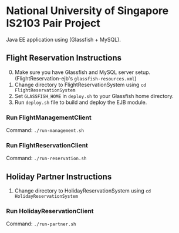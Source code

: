 # National University of Singapore IS2103 Pair Project

Java EE application using (Glassfish + MySQL).

## Flight Reservation Instructions

 0. Make sure you have Glassfish and MySQL server setup. (FlightReservation-ejb's `glassfish-resources.xml`)
 1. Change directory to FlightReservationSystem using `cd FlightReservationSystem`
 2. Set `GLASSFISH_HOME` in `deploy.sh` to your Glassfish home directory.
 3. Run `deploy.sh` file to build and deploy the EJB module.

### Run FlightManagementClient

Command: `./run-management.sh`

### Run FlightReservationClient

Command: `./run-reservation.sh`

## Holiday Partner Instructions

 1. Change directory to HolidayReservationSystem using `cd HolidayReservationSystem`

### Run HolidayReservationClient

Command: `./run-partner.sh`